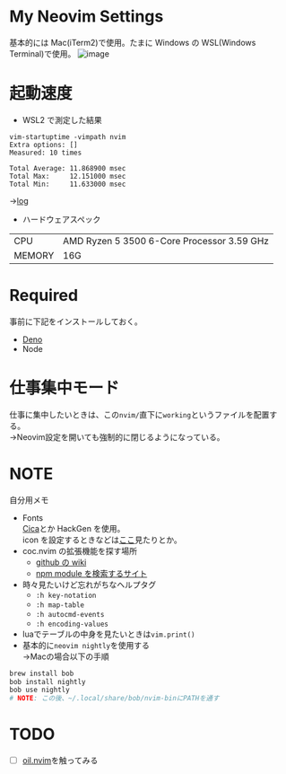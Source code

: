 # My Neovim Settings

基本的には Mac(iTerm2)で使用。たまに Windows の WSL(Windows Terminal)で使用。
![image](https://github.com/ukiuki-engineer/nvim/assets/101523180/3aebf65a-4200-43fb-a921-b2eac3eb585c)

# 起動速度

- WSL2 で測定した結果

```
vim-startuptime -vimpath nvim
Extra options: []
Measured: 10 times

Total Average: 11.868900 msec
Total Max:     12.151000 msec
Total Min:     11.633000 msec
```

→[log](https://github.com/ukiuki-engineer/nvim/blob/master/vim-startuptime.log)

- ハードウェアスペック

|        |                                            |
| ------ | ------------------------------------------ |
| CPU    | AMD Ryzen 5 3500 6-Core Processor 3.59 GHz |
| MEMORY | 16G                                        |

# Required

事前に下記をインストールしておく。

- [Deno](https://deno.com/)
- Node

# 仕事集中モード

仕事に集中したいときは、この`nvim/`直下に`working`というファイルを配置する。  
→Neovim設定を開いても強制的に閉じるようになっている。

# NOTE

自分用メモ

- Fonts  
  [Cica](https://github.com/miiton/Cica/releases/download/v5.0.3/Cica_v5.0.3.zip)とか HackGen を使用。  
  icon を設定するときなどは[ここ](https://www.nerdfonts.com/cheat-sheet)見たりとか。
- coc.nvim の拡張機能を探す場所
    - [github の wiki](https://github.com/neoclide/coc.nvim/wiki/Using-coc-extensions#implemented-coc-extensions)
    - [npm module を検索するサイト](https://www.npmjs.com/search?q=keywords%3Acoc.nvim)
- 時々見たいけど忘れがちなヘルプタグ
    - `:h key-notation`
    - `:h map-table`
    - `:h autocmd-events`
    - `:h encoding-values`
- luaでテーブルの中身を見たいときは`vim.print()`
- 基本的に`neovim nightly`を使用する  
→Macの場合以下の手順

```bash
brew install bob
bob install nightly
bob use nightly
# NOTE: この後、~/.local/share/bob/nvim-binにPATHを通す
```

# TODO

- [ ] [oil.nvim](https://github.com/stevearc/oil.nvim)を触ってみる
